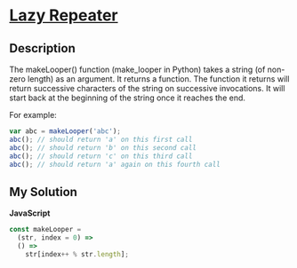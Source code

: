 # [Lazy Repeater](https://www.codewars.com/kata/51fc3beb41ecc97ee20000c3)

## Description

The makeLooper() function (make_looper in Python) takes a string (of non-zero length) as an argument. It returns a function. The function it returns will return successive characters of the string on successive invocations. It will start back at the beginning of the string once it reaches the end.

For example:

```js
var abc = makeLooper('abc');
abc(); // should return 'a' on this first call
abc(); // should return 'b' on this second call
abc(); // should return 'c' on this third call
abc(); // should return 'a' again on this fourth call
```

## My Solution

**JavaScript**

```js
const makeLooper =
  (str, index = 0) =>
  () =>
    str[index++ % str.length];
```
